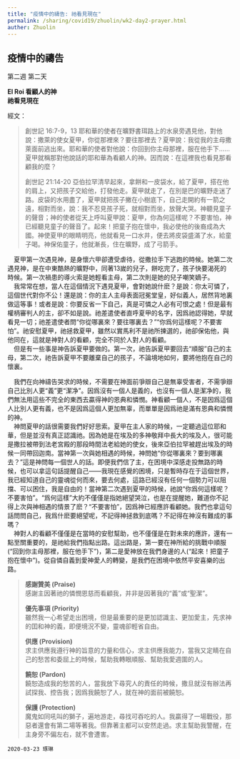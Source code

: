 ```yaml
---
title: "疫情中的禱告: 祂看見現在"
permalink: /sharing/covid19/zhuolin/wk2-day2-prayer.html
auther: Zhuolin
---
```

## 疫情中的禱告
第二週 第二天

**El Roi 看顧人的神**  
**祂看見現在**  

經文：  
>創世記 16:7-9，13 耶和華的使者在曠野書珥路上的水泉旁遇見他，對他說：撒萊的使女夏甲，你從那裡來？要往那裡去？夏甲說：我從我的主母撒萊面前逃出來。耶和華的使者對他說：你回到你主母那裡，服在他手下……夏甲就稱那對他說話的耶和華為看顧人的神。因而說：在這裡我也看見那看顧我的麼？   
>
>創世記 21:14-20 亞伯拉罕清早起來，拿餅和一皮袋水，給了夏甲，搭在他的肩上，又把孩子交給他，打發他走。夏甲就走了，在別是巴的曠野走迷了路。皮袋的水用盡了，夏甲就把孩子撇在小樹底下，自己走開約有一箭之遠，相對而坐，說：我不忍見孩子死，就相對而坐，放聲大哭。神聽見童子的聲音；神的使者從天上呼叫夏甲說：夏甲，你為何這樣呢？不要害怕，神已經聽見童子的聲音了。起來！把童子抱在懷中，我必使他的後裔成為大國。神使夏甲的眼睛明亮，他就看見一口水井，便去將皮袋盛滿了水，給童子喝。神保佑童子，他就漸長，住在曠野，成了弓箭手。  

　夏甲第一次遇見神，是身懷六甲卻遭受虐待，從撒拉手下逃跑的時候。她第二次遇見神，是在中東酷熱的曠野中，同著13嵗的兒子，餅吃完了，孩子快要渴死的時候。第一次禍患的導火索是她輕看主母，第二次則是她的兒子嘲笑嫡子。  
　我常常在想，當人在這個情況下遇見夏甲，會對她說什麽？是說：你太可憐了，這個世代對你不公！還是說：你的主人主母表面冠冕堂皇，好似義人，居然背地裏做這等事！或者是說：你要反省一下自己，真是可憐之人必有可恨之處！但是最有權柄審判人的主，卻不如是說。祂差遣使者直呼夏甲的名字，因爲祂認得她，早就看見一切；祂差遣使者問“你從哪裏來？要往哪裏去？”“你爲何這樣呢？不要害怕”。祂安慰夏甲，祂拯救夏甲，雖然以實馬利不是祂所揀選的，祂卻保佑他，與他同在，這就是神對人的看顧，完全不同於人對人的看顧。  
　但是有一些事是神告訴夏甲要做的。第一次，祂告訴夏甲要回去“順服”自己的主母，第二次，祂告訴夏甲不要離棄自己的孩子，不論境地如何，要將他抱在自己的懷裏。  

　我們在向神禱告哭求的時候，不需要在神面前爭辯自己是無辜受害者，不需爭辯自己比別人更“義”更“潔净”。因爲沒有一個人是義的，也沒有一個人是潔净的，我們無法用這些不完全的東西去贏得神的恩典和憐憫。神看顧一個人，不是因爲這個人比別人更有義，也不是因爲這個人更加無辜，而單單是因爲祂是滿有恩典和憐憫的神。  
　神問夏甲的話很需要我們好好思索。夏甲在主人家的時候，一定聽過這位耶和華，但是並沒有真正認識祂。因為她是在埃及的多神敬拜中長大的埃及人，很可能是撒拉被帶到法老宮殿的那段時間法老給她的使女，後來亞伯拉罕被趕出埃及的時候一同帶回迦南。當神第一次與她相遇的時候，神問她“你從哪裏來？要到哪裏去？”這是神問每一個世人的話。即便我們信了主，在困境中深感走投無路的時候，也可以拿這句話提醒自己——我現在感覺的困境，只是暫時存在于這個世界，我已經知道自己的靈魂從何而來，要去何處，這路已經沒有任何一個勢力可以阻擋、可以困住，我是自由的！當神第二次遇到夏甲的時候，祂說“你爲何這樣呢？不要害怕”。“爲何這樣”大約不僅僅是指她絕望哭泣，也是在提醒她，難道你不記得上次與神相遇的情景了麽？“不要害怕”，因爲神已經應許看顧她。我們也拿這句話問問自己，我爲什麽要絕望呢，不記得神拯救到底嗎？不記得在神沒有難成的事嗎？  
　神對人的看顧不僅僅是在當時的安慰幫助，也不僅僅是在對未來的應許，還有一點至關重要的，是祂給我們指點出路。這出路是，第一要在神所給的挑戰中順服(“回到你主母那裡，服在他手下”)，第二是愛神放在我們身邊的人(“起來！把童子抱在懷中”)。從自憐自義到愛神愛人的轉變，是我們在困境中依然平安喜樂的出路。  

> **感謝贊美 (Praise)**  
> 感謝主因著祂的憐憫恩慈而看顧我，并非是因著我的“義”或“聖潔”。  
>
> **優先事項 (Priority)**  
> 雖然我一心希望走出困境，但是最重要的是更加認識主、更加愛主，先求神的囯和神的義，即便境況不變，靈魂卻輕省自由。  
>
> **供應 (Provision)**  
> 求主供應我遵行神的旨意的力量和信心，求主供應我能力，當我又定睛在自己的愁苦和委屈上的時候，幫助我轉眼順服、幫助我愛週圍的人。  
>
> **饒恕 (Pardon)**  
> 饒恕造成我的愁苦的人，當我放下尋究人的責任的時候，撒旦就沒有辦法再試探我、控告我；因爲我饒恕了人，就在神的面前被饒恕。  
>
> **保護 (Protection)**  
> 魔鬼如同吼叫的獅子，遍地游走，尋找可吞吃的人。我贏得了一場戰役，那惡者還會有第二場等著我。但靠著主都可以安然走過。求主幫助我警醒，在主身旁不偏左右，就不會遭害。  

`2020-03-23 琢琳`
